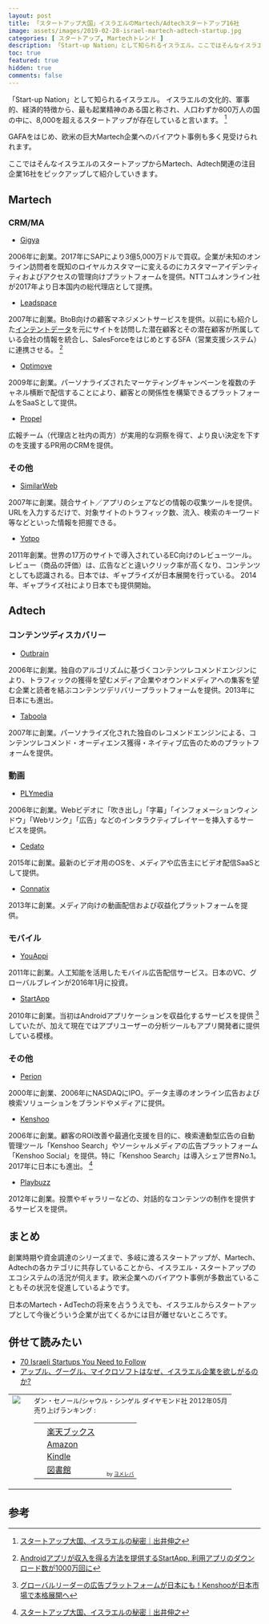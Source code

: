 ```yaml
---
layout: post
title: 「スタートアップ大国」イスラエルのMartech/Adtechスタートアップ16社
image: assets/images/2019-02-28-israel-martech-adtech-startup.jpg
categories: [ スタートアップ, Martechトレンド ]
description: 「Start-up Nation」として知られるイスラエル。ここではそんなイスラエルのスタートアップからMartech、Adtech関連の注目企業16社をピックアップして紹介していきます。
toc: true
featured: true
hidden: true
comments: false
---
```


「Start-up Nation」として知られるイスラエル。
イスラエルの文化的、軍事的、経済的特徴から、最も起業精神のある国と称され、人口わずか800万人の国の中に、8,000を超えるスタートアップが存在していると言います。 [^1]

GAFAをはじめ、欧米の巨大Martech企業へのバイアウト事例も多く見受けられれます。

ここではそんなイスラエルのスタートアップからMartech、Adtech関連の注目企業16社をピックアップして紹介していきます。

## Martech

### CRM/MA

- [Gigya](https://www.sap.com/products/crm/customer-data-management.html)

2006年に創業。2017年にSAPにより3億5,000万ドルで買収。企業が未知のオンライン訪問者を既知のロイヤルカスタマーに変えるのにカスタマーアイデンティティおよびアクセスの管理向けプラットフォームを提供。NTTコムオンライン社が2017年より日本国内の総代理店として提携。

- [Leadspace](https://www.leadspace.com)

2007年に創業。BtoB向けの顧客マネジメントサービスを提供。以前にも紹介した[インテントデータ](https://ja.martech.tokyo/entry/2018/05/06/ouibounce-to-exit-intent-technology)を元にサイトを訪問した潜在顧客とその潜在顧客が所属している会社の情報を統合し、SalesForceをはじめとするSFA（営業支援システム）に連携させる。 [^2]

[^4]: [サイトを訪問する潜在顧客のプロフィールを“丸裸”に- LeadspaceのBtoB顧客マネジメントサービス](https://tech.nikkeibp.co.jp/it/atclact/active/16/112200130/042600005/)

- [Optimove](https://www.optimove.com)

2009年に創業。パーソナライズされたマーケティングキャンペーンを複数のチャネル横断で配信することにより、顧客との関係性を構築できるプラットフォームをSaaSとして提供。

- [Propel](https://www.propelmypr.com/)

広報チーム（代理店と社内の両方）が実用的な洞察を得て、より良い決定を下すのを支援するPR用のCRMを提供。

### その他

- [SimilarWeb](https://www.similarweb.com/ja)

2007年に創業。競合サイト／アプリのシェアなどの情報の収集ツールを提供。URLを入力するだけで、対象サイトのトラフィック数、流入、検索のキーワード等などといった情報を把握できる。

- [Yotpo](https://www.yotpo.com/)

2011年創業。世界の17万のサイトで導入されているEC向けのレビューツール。レビュー（商品の評価）は、広告などと違いクリック率が高くなり、コンテンツとしても認識される。日本では、ギャプライズが日本展開を行っている。 2014年、ギャプライズ社により日本でも提供開始。

## Adtech

### コンテンツディスカバリー

- [Outbrain](https://www.outbrain.com/jp/)

2006年に創業。独自のアルゴリズムに基づくコンテンツレコメンドエンジンにより、トラフィックの獲得を望むメディア企業やオウンドメディアへの集客を望む企業と読者を結ぶコンテンツデリバリープラットフォームを提供。2013年に日本にも進出。

- [Taboola](https://japanese.taboola.com/ja)

2007年に創業。パーソナライズ化された独自のレコメンドエンジンによる、コンテンツレコメンド・オーディエンス獲得・ネイティブ広告のためのプラットフォームを提供。

### 動画

- [PLYmedia](https://www.plymedia.com)

2006年に創業。Webビデオに「吹き出し」「字幕」「インフォメーションウィンドウ」「Webリンク」「広告」などのインタラクティブレイヤーを挿入するサービスを提供。

- [Cedato](https://www.cedato.com)

2015年に創業。最新のビデオ用のOSを、メディアや広告主にビデオ配信SaaSとして提供。

- [Connatix](https://www.connatix.com)

2013年に創業。メディア向けの動画配信および収益化プラットフォームを提供。

### モバイル

- [YouAppi](https://www.youappi.com/)

2011年に創業。人工知能を活用したモバイル広告配信サービス。日本のVC、グローバルブレインが2016年1月に投資。

- [StartApp](https://www.startapp.com)

2010年に創業。当初はAndroidアプリケーションを収益化するサービスを提供 [^3] していたが、加えて現在ではアプリユーザーの分析ツールもアプリ開発者に提供している模様。

### その他

- [Perion](https://www.perion.com/)

2000年に創業、2006年にNASDAQにIPO。データ主導のオンライン広告および検索ソリューションをブランドやメディアに提供。

- [Kenshoo](https://kenshoo.com/)

2006年に創業。顧客のROI改善や最適化支援を目的に、検索連動型広告の自動管理ツール「Kenshoo Search」やソーシャルメディアの広告プラットフォーム「Kenshoo Social」を提供。特に「Kenshoo Search」は導入シェア世界No.1。2017年に日本にも進出。 [^1]


- [Playbuzz](https://www.playbuzz.com)

2012年に創業。投票やギャラリーなどの、対話的なコンテンツの制作を提供するサービスを提供。

## まとめ

創業時期や資金調達のシリーズまで、多岐に渡るスタートアップが、Martech、Adtechの各カテゴリに共存していることから、イスラエル・スタートアップのエコシステムの活況が伺えます。欧米企業へのバイアウト事例が多数出ていることもその状況を促進しているようです。

日本のMartech・AdTechの将来を占ううえでも、イスラエルからスタートアップとして今後どういう企業が出てくるかには目が離せないところです。

## 併せて読みたい

- [70 Israeli Startups You Need to Follow](https://www.inc.com/dave-kerpen/70-israeli-startups-you-need-to-follow.html)
- <a href="//af.moshimo.com/af/c/click?a_id=1013078&p_id=56&pc_id=56&pl_id=637&s_v=b5Rz2P0601xu&url=http%3A%2F%2Fbooks.rakuten.co.jp%2Frb%2F11662677%2F" target="_blank" >アップル、グーグル、マイクロソフトはなぜ、イスラエル企業を欲しがるのか?</a><img src="//i.moshimo.com/af/i/impression?a_id=1013078&p_id=56&pc_id=56&pl_id=637" width="1" height="1" style="border:none;">

<table  border="0" cellpadding="5" style="border:none"><tr><td valign="top" style="border:none;text-align:left"><a href="//af.moshimo.com/af/c/click?a_id=1013078&p_id=56&pc_id=56&pl_id=637&s_v=b5Rz2P0601xu&url=http%3A%2F%2Fbooks.rakuten.co.jp%2Frb%2F11662677%2F" target="_blank" ><img src="https://thumbnail.image.rakuten.co.jp/@0_mall/book/cabinet/7548/9784478017548.jpg?_ex=200x200" border="0" style="margin-right:10px" /></a><img src="//i.moshimo.com/af/i/impression?a_id=1013078&p_id=56&pc_id=56&pl_id=637" width="1" height="1" style="border:none;"></td><td valign="top" style="border:none;text-align:left"><font size="-1">ダン・セノール/シャウル・シンゲル ダイヤモンド社 2012年05月<br />        売り上げランキング : <br /><table style="border:none"><tr><td style="border:none;text-align:left;"><div class="shoplinkrakuten" style="margin-right:5px;background: url('//img.yomereba.com/tam_y.gif') 0 -50px no-repeat;padding: 2px 0 2px 18px;white-space: nowrap;"><a href="//af.moshimo.com/af/c/click?a_id=1013078&p_id=56&pc_id=56&pl_id=637&s_v=b5Rz2P0601xu&url=http%3A%2F%2Fbooks.rakuten.co.jp%2Frb%2F11662677%2F" target="_blank" >楽天ブックス</a><img src="//i.moshimo.com/af/i/impression?a_id=1013078&p_id=56&pc_id=56&pl_id=637" width="1" height="1" style="border:none;"></div><div class="shoplinkamazon" style="margin-right:5px;background: url('//img.yomereba.com/tam_y.gif') 0 0 no-repeat;padding: 2px 0 2px 18px;white-space: nowrap;"><a href="https://www.amazon.co.jp/exec/obidos/asin/4478017549/nextdesign03-22/" target="_blank" >Amazon</a></div><div class="shoplinkkindle" style="margin-right:5px;background: url('//img.yomereba.com/tam_y.gif') 0 0 no-repeat;padding: 2px 0 2px 18px;white-space: nowrap;"><a href="https://www.amazon.co.jp/gp/search?keywords=%83A%83b%83v%83%8B%81A%83O%81%5B%83O%83%8B%81A%83%7D%83C%83N%83%8D%83%5C%83t%83g%82%CD%82%C8%82%BA%81A%83C%83X%83%89%83G%83%8B%8A%E9%8B%C6%82%F0%97~%82%B5%82%AA%82%E9%82%CC%82%A9%81H&__mk_ja_JP=%83J%83%5E%83J%83i&url=node%3D2275256051&tag=nextdesign03-22" target="_blank" >Kindle</a></div>                        			<div class="shoplinktoshokan" style="margin-right:5px;background: url('//img.yomereba.com/tam_y.gif') 0 -300px no-repeat;padding: 2px 0 2px 18px;white-space: nowrap;"><a href="http://calil.jp/book/4478017549" target="_blank" >図書館</a></div>		  </td><td style="vertical-align:bottom;padding-left:10px;font-size:x-small;border:none">by <a href="https://yomereba.com" rel="nofollow" target="_blank">ヨメレバ</a></td></tr></table></font></td></tr></table>

## 参考

[^1]: [スタートアップ大国、イスラエルの秘密｜出井伸之](https://forbesjapan.com/articles/detail/18800)
[^2]: [Androidアプリが収入を得る方法を提供するStartApp, 利用アプリのダウンロード数が1000万回に](https://jp.techcrunch.com/2011/12/21/20111220startapps-search-monetization-solution-downloaded-10-million-times/)
[^3]: [グローバルリーダーの広告プラットフォームが日本にも！Kenshooが日本市場で本格展開へ](https://markezine.jp/article/detail/26120)
